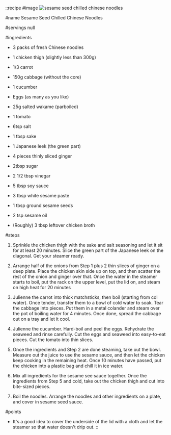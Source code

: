 ::recipe
#image
![sesame seed chilled chinese noodles](/img/vol3/sesame_seed_chilled_chinese_noodles.jpg)

#name
Sesame Seed Chilled Chinese Noodles

#servings
null

#ingredients
- 3 packs of fresh Chinese noodles
- 1 chicken thigh (slightly less than 300g)
- 1/3 carrot
- 150g cabbage (without the core)
- 1 cucumber
- Eggs (as many as you like)
- 25g salted wakame (parboiled)
- 1 tomato

- 6tsp salt
- 1 tbsp sake
- 1 Japanese leek (the green part)
- 4 pieces thinly sliced ginger

- 2tbsp sugar
- 2 1/2 tbsp vinegar
- 5 tbsp soy sauce
- 3 tbsp white sesame paste
- 1 tbsp ground sesame seeds
- 2 tsp sesame oil
- (Roughly) 3 tbsp leftover chicken broth

#steps
1. Sprinkle the chicken thigh with the sake and salt seasoning and let it sit for at least 20 minutes. Slice the green part of the Japanese leek on the diagonal. Get your steamer ready.

2. Arrange half of the onions from Step 1 plus 2 thin slices of ginger on a deep plate. Place the chicken skin side up on top, and then scatter the rest of the onion and ginger over that. Once the water in the steamer starts to boil, put the rack on the upper level, put the lid on, and steam on high heat for 20 minutes

3. Julienne the carrot into thick matchsticks, then boil (starting from col water). Once tender, transfer them to a bowl of cold water to soak. Tear the cabbage into pieces. Put them in a metal colander and steam over the pot of boiling water for 4 minutes. Once done, spread the cabbage out on a tray and let it cool.

4. Julienne the cucumber. Hard-boil and peel the eggs. Rehydrate the seaweed and rinse carefully. Cut the eggs and seaweed into easy-to-eat pieces. Cut the tomato into thin slices.

5. Once the ingredients and Step 2 are done steaming, take out the bowl. Measure out the juice to use the sesame sauce, and then let the chicken keep cooking in the remaining heat. Once 10 minutes have passed, put the chicken into a plastic bag and chill it in ice water.

6. Mix all ingredients for the sesame see sauce together. Once the ingredients from Step 5 and cold, take out the chicken thigh and cut into bite-sized pieces.

7. Boil the noodles. Arrange the noodles and other ingredients on a plate, and cover in sesame seed sauce.

#points
- It's a good idea to cover the underside of the lid with a cloth and let the steamer so that water doesn't drip out.
::